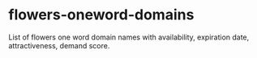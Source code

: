 # flowers-oneword-domains
List of flowers one word domain names with availability, expiration date, attractiveness, demand score.
